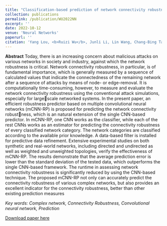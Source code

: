 ```yaml
---
title: "Classification-based prediction of network connectivity robustness"
collection: publications
permalink: /publication/WU2022NN
excerpt: ''
date: 2022-10-12
venue: 'Neural Networks'
paperurl: ''
citation: 'Yang Lou, <b>Ruizi Wu</b>, Junli Li, Lin Wang, Chang-Bing Tang, Guanrong Chen. Classification-based prediction of network connectivity robustness. Neural Networks. Volume 157, 2023, Pages 136-146.'
---
```


**Abstract**
Today, there is an increasing concern about malicious attacks on various networks in society and
industry, against which the network robustness is critical. Network connectivity robustness, in
particular, is of fundamental importance, which is generally measured by a sequence of calculated
values that indicate the connectedness of the remaining network after a sequence of attacks by means
of node- or edge-removal. It is computationally time-consuming, however, to measure and evaluate
the network connectivity robustness using the conventional attack simulations, especially for largescale networked systems. In the present paper, an efficient robustness predictor based on multiple
convolutional neural networks (mCNN-RP) is proposed for predicting the network connectivity robustness, which is an natural extension of the single CNN-based predictor. In mCNN-RP, one CNN works
as the classifier, while each of the rest CNNs works as an estimator for predicting the connectivity
robustness of every classified network category. The network categories are classified according to
the available prior knowledge. A data-based filter is installed for predictive data refinement. Extensive
experimental studies on both synthetic and real-world networks, including directed and undirected
as well as weighted and unweighted topologies, verify the effectiveness of mCNN-RP. The results
demonstrate that the average prediction error is lower than the standard deviation of the tested data,
which outperforms the single CNN-based framework. The runtime in assessing network connectivity
robustness is significantly reduced by using the CNN-based technique. The proposed mCNN-RP not only
can accurately predict the connectivity robustness of various complex networks, but also provides an
excellent indicator for the connectivity robustness, better than other existing prediction measures


*Key words: Complex network, Connectivity Robustness, Convolutional neural network, Prediction*

[Download paper here](http://Artorias-ruizi.github.io/files/Wu2022NN.pdf)

